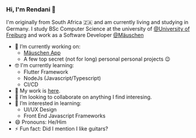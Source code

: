 ### Hi, I'm Rendani 👋

I'm originally from South Africa 🇿🇦  and am currently living and studying in Germany. I study BSc Computer Science at the university of  [@University of Freiburg](http://www.informatik.uni-freiburg.de/) and work as a Software Developer [@Mäuschen](https://www.xn--muschen-5wa.app/)

- 🔭 I’m currently working on:
    - [Mäuschen App](https://www.xn--muschen-5wa.app/)
    - A few top secret (not for long) personal personal projects 😉
- 🤓 I'm currently learning:
    - Flutter Framework
    - NodeJs (Javascript/Typescript)
    - CI/CD
- 👷 My work is [here](https://github.com/Renni771?tab=repositories).
- 👯 I’m looking to collaborate on anything I find interesing.
- 🤔 I’m interested in learning:
    - UI/UX Design
    - Front End Javascript Frameworks
- 😄 Pronouns: He/Him
- ⚡ Fun fact: Did I mention I like guitars?

<!--
**Renni771/Renni771** is a ✨ _special_ ✨ repository because its `README.md` (this file) appears on your GitHub profile.

Here are some ideas to get you started:

- 🌱 I’m currently learning ...
- 👯 I’m looking to collaborate on ...
- 🤔 I’m looking for help with ...
- 💬 Ask me about ...
- 📫 How to reach me: ...
-->
